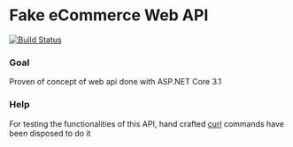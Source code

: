 # Fake eCommerce Web API

[![Build Status](https://dev.azure.com/dggt/FakeECommerceDevops/_apis/build/status/dg00GT00.FakeECommerce?branchName=master)](https://dev.azure.com/dggt/FakeECommerceDevops/_build/latest?definitionId=1&branchName=master)

### Goal

Proven of concept of web api done with ASP.NET Core 3.1

### Help

For testing the functionalities of this API, hand crafted [curl](CurlCommands/API%20Testing%20Procedure.md) commands
have been disposed to do it

